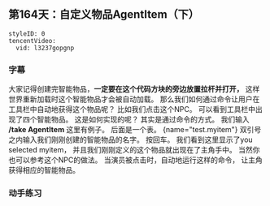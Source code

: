 ## 第164天：自定义物品AgentItem（下）

```@TencentVideo
styleID: 0
tencentVideo:
  vid: l3237gopgnp

```



### 字幕

大家记得创建完智能物品，**一定要在这个代码方块的旁边放置拉杆并打开，** 这样世界重新加载时这个智能物品才会被自动加载。
那么我们如何通过命令让用户在工具栏中自动地获得这个物品呢？
比如我们点击这个NPC。
可以看到工具栏中出现了四个智能物品。
这是如何实现的呢？
其实是通过命令的方式。
我们输入 **/take AgentItem**
这里有例子。
后面是一个表。
{name="test.myitem"} 
双引号之内输入我们刚刚创建的智能物品的名字。
按回车。
我们看到这里显示了you selected myitem，
并且我们刚刚定义的这个物品就出现在了主角手中。
当然你也可以参考这个NPC的做法。
当演员被点击时，自动地运行这样的命令，
让主角获得相应的智能物品。

### 动手练习